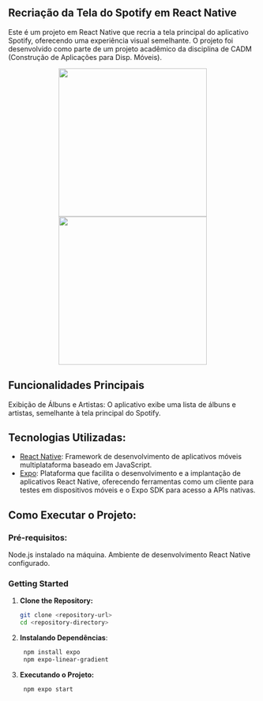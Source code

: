 
## Recriação da Tela do Spotify em React Native
Este é um projeto em React Native que recria a tela principal do aplicativo Spotify, oferecendo uma experiência visual semelhante. O projeto foi desenvolvido como parte de um projeto acadêmico da disciplina de CADM (Construção de Aplicações para Disp. Móveis).

<p align="center"> 
<img src="https://github.com/isabellymm/CADM/assets/96357748/995d24f7-dddc-41af-955e-0c65acebe6b4" width="300">

<img src="https://github.com/isabellymm/CADM/assets/96357748/979c4284-6194-4006-855c-16b6c8bd6d38" width="300">
</p>

## Funcionalidades Principais
Exibição de Álbuns e Artistas: O aplicativo exibe uma lista de álbuns e artistas, semelhante à tela principal do Spotify.

## Tecnologias Utilizadas:
- [React Native](https://reactnative.dev/): Framework de desenvolvimento de aplicativos móveis multiplataforma baseado em JavaScript.
- [Expo](https://expo.dev/): Plataforma que facilita o desenvolvimento e a implantação de aplicativos React Native, oferecendo ferramentas como um cliente para testes em dispositivos móveis e o Expo SDK para acesso a APIs nativas.

## Como Executar o Projeto:
### Pré-requisitos:

Node.js instalado na máquina.
Ambiente de desenvolvimento React Native configurado.

### Getting Started
1. **Clone the Repository:**
   ```bash
   git clone <repository-url>
   cd <repository-directory>
   
2. **Instalando Dependências**:
   ```bash
    npm install expo
    npm expo-linear-gradient

3. **Executando o Projeto:**
   ```bash
    npm expo start

